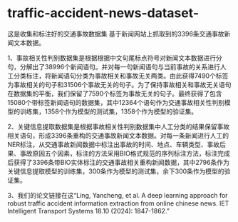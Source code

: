 # traffic-accident-news-dataset-
这是收集和标注好的交通事故数据集
基于新闻网站上抓取到的3396条交通事故新闻文本数据。

1、事故相关性判别数据集是根据根据中文句尾标点符号对新闻文本数据进行分句，分解出了38996个新闻语句。并对每一句新闻语句与当前事故的关系进行人工分类标注，将新闻语句分类为事故相关和事故无关两类。由此获得7490个标签为事故相关的句子和31506个事故无关的句子。为了保持事故相关和事故无关语句在数据集的平衡，我们保留了7590个标签为事故无关的句子。最终获得了包含15080个带标签新闻语句的数据集，其中12364个语句作为交通事故相关性判别模型的训练集，1358个作为模型的测试集，1358个作为模型的验证集。

2、关键信息提取数据集是根据事故相关性判别数据集中人工分类的结果保留事故相关语句，形成3396条重构的交通事故新闻文本数据。对每一条新闻进行人工的NER标注，从交通事故新闻数据中标注出事故的时间、地点、车辆类型、事故后果、事故原因五个因素，标注的方法采用BIO格式规范的序列标注方法，标注完成后获得了3396条带BIO实体标注的交通事故相关重构新闻数据，其中2796条作为关键信息提取模型的训练集，300条作为模型的测试集，余下300条作为模型的验证集。

3、我们的论文链接在这“Ling, Yancheng, et al. A deep learning approach for robust traffic accident information extraction from online chinese news. IET Intelligent Transport Systems 18.10 (2024): 1847-1862.”
